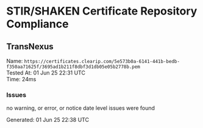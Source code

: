 # STIR/SHAKEN Certificate Repository Compliance

## TransNexus

Name: `https://certificates.clearip.com/5e573b0a-6141-441b-bedb-f350aa71625f/3695ad1b211f8dbf3d1db05e05b2778b.pem`\
Tested At: 01 Jun 25 22:31 UTC\
Time: 24ms

### Issues

no warning, or error, or notice date level issues were found

Generated: 01 Jun 25 22:38 UTC